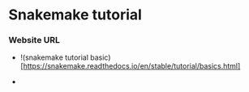 # Snakemake tutorial
### Website URL
- !(snakemake tutorial basic)[https://snakemake.readthedocs.io/en/stable/tutorial/basics.html]

- 
